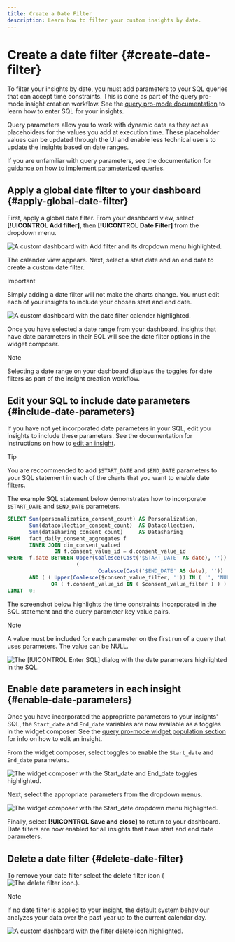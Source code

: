 ```yaml
---
title: Create a Date Filter
description: Learn how to filter your custom insights by date.
---
```

# Create a date filter {#create-date-filter}

To filter your insights by date, you must add parameters to your SQL queries that can accept time constraints. This is done as part of the query pro-mode insight creation workflow. See the [query pro-mode documentation](#query-pro-mode) to learn how to enter SQL for your insights.

Query parameters allow you to work with dynamic data as they act as placeholders for the values you add at execution time. These placeholder values can be updated through the UI and enable less technical users to update the insights based on date ranges.   

If you are unfamiliar with query parameters, see the documentation for [guidance on how to implement parameterized queries](../query-service/ui/parameterized-queries.md).

## Apply a global date filter to your dashboard {#apply-global-date-filter}

First, apply a global date filter. From your dashboard view, select **[!UICONTROL Add filter]**, then **[!UICONTROL Date Filter]** from the dropdown menu. 

![A custom dashboard with Add filter and its dropdown menu highlighted.](../../images/customizable-insights/add-filter.png)

The calander view appears. Next, select a start date and an end date to create a custom date filter.

>[!IMPORTANT]
>
>Simply adding a date filter will not make the charts change. You must edit each of your insights to include your chosen start and end date.

![A custom dashboard with the date filter calender highlighted.](../../images/customizable-insights/date-filter.png)

Once you have selected a date range from your dashboard, insights that have date parameters in their SQL will see the date filter options in the widget composer. 

>[!NOTE]
>
>Selecting a date range on your dashboard displays the toggles for date filters as part of the insight creation workflow. 

## Edit your SQL to include date parameters {#include-date-parameters} 

If you have not yet incorporated date parameters in your SQL, edit you insights to include these parameters. See the documentation for instructions on how to [edit an insight](#edit).

>[!TIP]
>
>You are reccommended to add `$START_DATE` and `$END_DATE` parameters to your SQL statement in each of the charts that you want to enable date filters.

The example SQL statement below demonstrates how to incorporate `$START_DATE` and `$END_DATE` parameters.

```sql
SELECT Sum(personalization_consent_count) AS Personalization,
       Sum(datacollection_consent_count)  AS Datacollection,
       Sum(datasharing_consent_count)     AS Datasharing
FROM   fact_daily_consent_aggregates f
       INNER JOIN dim_consent_valued
               ON f.consent_value_id = d.consent_value_id
WHERE  f.date BETWEEN Upper(Coalesce(Cast('$START_DATE' AS date), '')) AND Upper
                      (
                             Coalesce(Cast('$END_DATE' AS date), ''))
       AND ( ( Upper(Coalesce($consent_value_filter, '')) IN ( '', 'NULL' ) )
              OR ( f.consent_value_id IN ( $consent_value_filter ) ) )
LIMIT  0; 
```

The screenshot below highlights the time constraints incorporated in the SQL statement and the query parameter key value pairs.

>[!NOTE]
>
>A value must be included for each parameter on the first run of a query that uses parameters. The value can be NULL.

![The [!UICONTROL Enter SQL] dialog with the date parameters highlighted in the SQL.](../../images/customizable-insights/sql-date-parameters.png)

## Enable date parameters in each insight {#enable-date-parameters}

Once you have incorporated the appropriate parameters to your insights' SQL, the `Start_date` and `End_date` variables are now available as a toggles in the widget composer. See the [query pro-mode widget population section](#populate-widget) for info on how to edit an insight. 

From the widget composer, select toggles to enable the `Start_date` and `End_date` parameters.

![The widget composer with the Start_date and End_date toggles highlighted.](../../images/customizable-insights/widget-composer-date-filter-toggles.png)

Next, select the appropriate parameters from the dropdown menus.

![The widget composer with the Start_date dropdown menu highlighted.](../../images/customizable-insights/widget-composer-date-filter-dropdown.png)

Finally, select **[!UICONTROL Save and close]** to return to your dashboard. Date filters are now enabled for all insights that have start and end date parameters.

## Delete a date filter {#delete-date-filter}

To remove your date filter select the delete filter icon (![The delete filter icon.](../../images/customizable-insights/delete-filter-icon.png)). 

>[!NOTE]
>
>If no date filter is applied to your insight, the default system behaviour analyzes your data over the past year up to the current calendar day.

![A custom dashboard with the filter delete icon highlighted.](../../images/customizable-insights/delete-date-filter.png)
